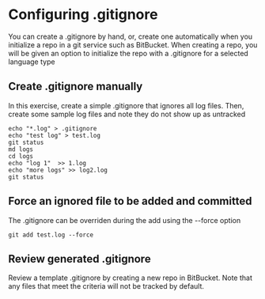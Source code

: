 # Configuring .gitignore

You can create a .gitignore by hand, or, create one automatically when you initialize a repo in a git service such as BitBucket. When creating a repo, you will be given an option to initialize the repo with a .gitignore for a selected language type

## Create .gitignore manually
In this exercise, create a simple .gitignore that ignores all log files. Then, create some sample log files and note they do not show up as untracked

```
echo "*.log" > .gitignore
echo "test log" > test.log
git status
md logs
cd logs
echo "log 1"  >> 1.log
echo "more logs" >> log2.log
git status
```

## Force an ignored file to be added and committed
The .gitignore can be overriden during the add using the --force option 

```
git add test.log --force

```

## Review generated .gitignore
Review a template .gitignore by creating a new repo in BitBucket. Note that any files that meet the criteria will not be tracked by default.



